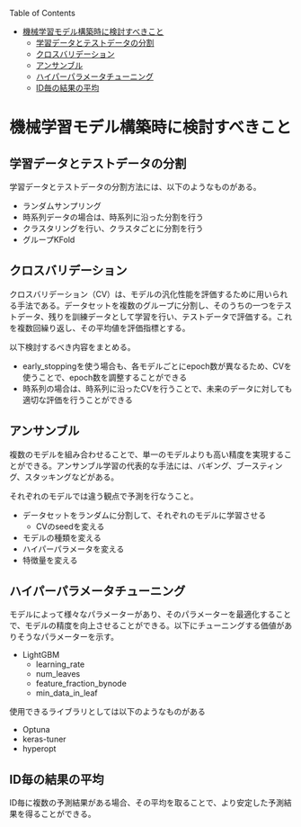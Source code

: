 Table of Contents
- [機械学習モデル構築時に検討すべきこと](#機械学習モデル構築時に検討すべきこと)
  - [学習データとテストデータの分割](#学習データとテストデータの分割)
  - [クロスバリデーション](#クロスバリデーション)
  - [アンサンブル](#アンサンブル)
  - [ハイパーパラメータチューニング](#ハイパーパラメータチューニング)
  - [ID毎の結果の平均](#id毎の結果の平均)


# 機械学習モデル構築時に検討すべきこと

## 学習データとテストデータの分割

学習データとテストデータの分割方法には、以下のようなものがある。

- ランダムサンプリング
- 時系列データの場合は、時系列に沿った分割を行う
- クラスタリングを行い、クラスタごとに分割を行う
- グループKFold

## クロスバリデーション

クロスバリデーション（CV）は、モデルの汎化性能を評価するために用いられる手法である。データセットを複数のグループに分割し、そのうちの一つをテストデータ、残りを訓練データとして学習を行い、テストデータで評価する。これを複数回繰り返し、その平均値を評価指標とする。

以下検討するべき内容をまとめる。

- early_stoppingを使う場合も、各モデルごとにepoch数が異なるため、CVを使うことで、epoch数を調整することができる
- 時系列の場合は、時系列に沿ったCVを行うことで、未来のデータに対しても適切な評価を行うことができる

## アンサンブル

複数のモデルを組み合わせることで、単一のモデルよりも高い精度を実現することができる。アンサンブル学習の代表的な手法には、バギング、ブースティング、スタッキングなどがある。

それぞれのモデルでは違う観点で予測を行なうこと。

- データセットをランダムに分割して、それぞれのモデルに学習させる
  - CVのseedを変える
- モデルの種類を変える
- ハイパーパラメータを変える
- 特徴量を変える

## ハイパーパラメータチューニング

モデルによって様々なパラメーターがあり、そのパラメーターを最適化することで、モデルの精度を向上させることができる。以下にチューニングする価値がありそうなパラメーターを示す。

- LightGBM
  - learning_rate
  - num_leaves
  - feature_fraction_bynode
  - min_data_in_leaf

使用できるライブラリとしては以下のようなものがある

- Optuna
- keras-tuner
- hyperopt


## ID毎の結果の平均

ID毎に複数の予測結果がある場合、その平均を取ることで、より安定した予測結果を得ることができる。
